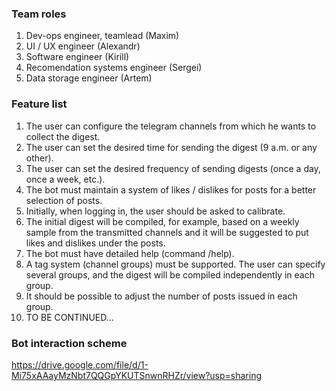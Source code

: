### Team roles
1. Dev-ops engineer, teamlead (Maxim)
2. UI / UX engineer (Alexandr)
3. Software engineer (Kirill)
4. Recomendation systems engineer (Sergei)
5. Data storage engineer (Artem)

### Feature list

1. The user can configure the telegram channels from which he wants to collect the digest.
2. The user can set the desired time for sending the digest (9 a.m. or any other).
3. The user can set the desired frequency of sending digests (once a day, once a week, etc.).
4. The bot must maintain a system of likes / dislikes for posts for a better selection of posts.
5. Initially, when logging in, the user should be asked to calibrate.
6. The initial digest will be compiled, for example, based on a weekly sample from the transmitted channels and it will be suggested to put likes and dislikes under the posts.
7. The bot must have detailed help (command /help).
8. A tag system (channel groups) must be supported. The user can specify several groups, and the digest will be compiled independently in each group.
9. It should be possible to adjust the number of posts issued in each group.
10. TO BE CONTINUED...

### Bot interaction scheme

https://drive.google.com/file/d/1-Mi75xAAayMzNbt7QQGpYKUTSnwnRHZr/view?usp=sharing
